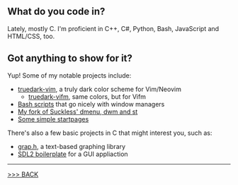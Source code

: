 ## What do you code in?

Lately, mostly C. I'm proficient in C++, C#, Python, Bash, JavaScript and HTML/CSS, too.

## Got anything to show for it?

Yup! Some of my notable projects include:

- [truedark-vim](https://github.com/bratpeki/truedark-vim), a truly dark color scheme for Vim/Neovim
	- [truedark-vifm](https://github.com/bratpeki/truedark-vifm), same colors, but for Vifm
- [Bash scripts](https://github.com/bratpeki/bash-scripts) that go nicely with window managers
- [My fork of Suckless' dmenu, dwm and st](https://github.com/bratpeki/suckless)
- [Some simple startpages](https://github.com/bratpeki/startpages)

There's also a few basic projects in C that might interest you, such as:

- [grap.h](https://github.com/bratpeki/grap.h), a text-based graphing library
- [SDL2 boilerplate](https://github.com/bratpeki/c-sdl2-boilerplate) for a GUI appliaction

---

[>>> BACK](https://github.com/bratpeki)
